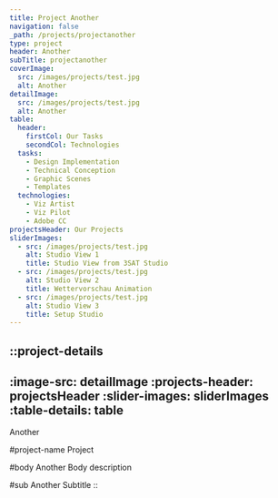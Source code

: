 ```yaml
---
title: Project Another
navigation: false
_path: /projects/projectanother
type: project
header: Another
subTitle: projectanother
coverImage:
  src: /images/projects/test.jpg
  alt: Another
detailImage:
  src: /images/projects/test.jpg
  alt: Another
table:
  header:
    firstCol: Our Tasks
    secondCol: Technologies
  tasks:
    - Design Implementation
    - Technical Conception
    - Graphic Scenes
    - Templates
  technologies:
    - Viz Artist
    - Viz Pilot
    - Adobe CC
projectsHeader: Our Projects
sliderImages:
  - src: /images/projects/test.jpg
    alt: Studio View 1
    title: Studio View from 3SAT Studio
  - src: /images/projects/test.jpg
    alt: Studio View 2
    title: Wettervorschau Animation
  - src: /images/projects/test.jpg
    alt: Studio View 3
    title: Setup Studio
---
```


::project-details
---
:image-src: detailImage
:projects-header: projectsHeader
:slider-images: sliderImages
:table-details: table
---
Another

#project-name
Project

#body
Another Body description

#sub
Another Subtitle
::
